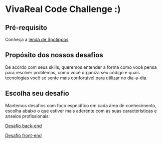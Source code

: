 # VivaReal Code Challenge :)

<!-- If you prefer, you can read our [english version](README-en.md). -->

## Pré-requisito

Conheça a [lenda de Spotippos](history.md)

## Propósito dos nossos desafios

De acordo com seus skills, queremos entender a forma como você pensa para resolver problemas, como você organiza seu código e quais tecnologias você se sente mais confortável para utilizar no dia-a-dia.

## Escolha seu desafio

Mantemos desafios com foco específico em cada área de conhecimento, escolha abaixo o que estiver mais aderente com as suas características e anseios profissionais:

[Desafio back-end](backend.md)

[Desafio front-end](frontend.md)
